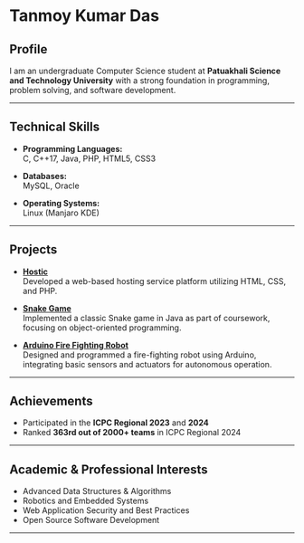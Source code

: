# Tanmoy Kumar Das

## Profile

I am an undergraduate Computer Science student at **Patuakhali Science and Technology University** with a strong foundation in programming, problem solving, and software development.

---

## Technical Skills

- **Programming Languages:**  
  C, C++17, Java, PHP, HTML5, CSS3

- **Databases:**  
  MySQL, Oracle

- **Operating Systems:**  
  Linux (Manjaro KDE)
---

## Projects

- [**Hostic**](https://github.com/tanmoykdas/Hostic)  
  Developed a web-based hosting service platform utilizing HTML, CSS, and PHP.

- [**Snake Game**](https://github.com/tanmoykdas/CCE-122/tree/main/snake_game)  
  Implemented a classic Snake game in Java as part of coursework, focusing on object-oriented programming.

- [**Arduino Fire Fighting Robot**](https://github.com/tanmoykdas/Arduino_Project)  
  Designed and programmed a fire-fighting robot using Arduino, integrating basic sensors and actuators for autonomous operation.

---

## Achievements

- Participated in the **ICPC Regional 2023** and **2024**
- Ranked **363rd out of 2000+ teams** in ICPC Regional 2024

---

## Academic & Professional Interests

- Advanced Data Structures & Algorithms
- Robotics and Embedded Systems
- Web Application Security and Best Practices
- Open Source Software Development

---
